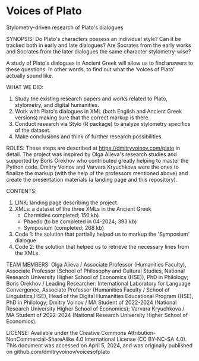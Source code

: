 # Voices of Plato
Stylometry-driven research of Plato's dialogues

SYNOPSIS:
Do Plato's characters possess an individual style?
Can it be tracked both in early and late dialogues?
Are Socrates from the early works and Socrates from the later dialogues the same character stylometry-wise?

A study of Plato's dialogues in Ancient Greek will allow us to find answers to these questions.
In other words, to find out what the ‘voices of Plato’ actually sound like.

WHAT WE DID:
1. Study the existing research papers and works related to Plato, stylometry, and digital humanities.
2. Work with Plato's dialogues in XML (both English and Ancient Greek versions) making sure that the correct markup is there.
3. Conduct research via Stylo (R package) to analyze stylometry specifics of the dataset.
4. Make conclusions and think of further research possibilities.

ROLES:
These steps are described at https://dmitryvoinov.com/plato in detail. The project was inspired by Olga Alieva's research studies and supported by Boris Orekhov who contributed greatly helping to master the Python code. Dmitry Voinov and Varvara Kryuchkova were the ones to finalize the markup (with the help of the professors mentioned above) and create the presentation materials (a landing page and this repository).

CONTENTS:
1. LINK: landing page describing the project.
2. XMLs: a dataset of the three XMLs in the Ancient Greek
   - Charmides completed; 150 kb)
   - Phaedo (to be completed in 04-2024; 393 kb)
   - Symposium (completed; 268 kb)
4. Code 1: the solution that partially helped us to markup the 'Symposium' dialogue
5. Code 2: the solution that helped us to retrieve the necessary lines from the XMLs.

TEAM MEMBERS:
Olga Alieva / Associate Professor (Humanities Faculty), Associate Professor (School of Philosophy and Cultural Studies, National Research University Higher School of Economics (HSE)), PhD in Philology;
Boris Orekhov / Leading Researcher: International Laboratory for Language Convergence, Associate Professor (Humanities Faculty / School of Linguistics,HSE), Head of the Digital Humanities Educational Program (HSE), PhD in Philology;
Dmitry Voinov / MA Student of 2022-2024 (National Research University Higher School of Economics);
Varvara Kryuchkova / MA Student of 2022-2024 (National Research University Higher School of Economics).

LICENSE:
Available under the Creative Commons Attribution-NonCommercial-ShareAlike 4.0 International License (CC BY-NC-SA 4.0). This document was accessed on April 5, 2024, and was originally published on github.com/dmitryvoinov/voicesofplato
